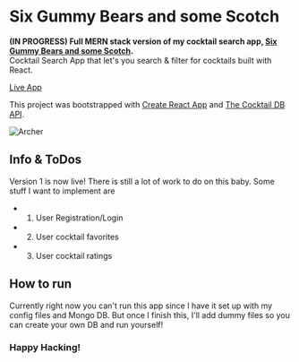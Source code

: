 # Six Gummy Bears and some Scotch 
**(IN PROGRESS) Full MERN stack version of my cocktail search app, [Six Gummy Bears and some Scotch](https://github.com/ArelySkywalker/Six-Gummy-Bears-and-some-Scotch).** <br>
Cocktail Search App that let's you search &amp; filter for cocktails built with React.<br>

[Live App](https://gummy-bears-and-some-scotch.firebaseapp.com/)<br>

This project was bootstrapped with [Create React App](https://github.com/facebook/create-react-app) and [The Cocktail DB API](https://www.thecocktaildb.com/api.php).

![Archer](https://media3.giphy.com/media/S6AY6LCYaXr9u/source.gif)


## Info & ToDos

Version 1 is now live! There is still a lot of work to do on this baby. Some stuff I want to implement are 
 - 1. User Registration/Login
 - 2. User cocktail favorites
 - 3. User cocktail ratings

## How to run

Currently right now you can't run this app since I have it set up with my config files and Mongo DB. But once I finish this, I'll add dummy files so you can create your own DB and run yourself!

### Happy Hacking!
